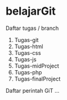 # belajarGit

Daftar tugas / branch
  1.  Tugas-git
  2.  Tugas-html
  3.  Tugas-css
  4.  Tugas-js
  5.  Tugas-midProject
  6.  Tugas-php
  7.  Tugas-finalProject

Daftar perintah GiT
...
